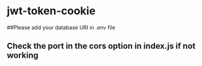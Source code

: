 # jwt-token-cookie

##Please add your database URI in .env file

## Check the port in the cors option in index.js if not working
